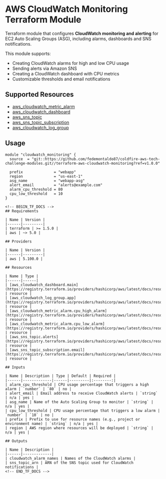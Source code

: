 # AWS CloudWatch Monitoring Terraform Module

Terraform module that configures **CloudWatch monitoring and alerting** for EC2 Auto Scaling Groups (ASG), including alarms, dashboards and SNS notifications.

This module supports:

- Creating CloudWatch alarms for high and low CPU usage
- Sending alerts via Amazon SNS
- Creating a CloudWatch dashboard with CPU metrics
- Customizable thresholds and email notifications

## Supported Resources

* [aws_cloudwatch_metric_alarm](https://registry.terraform.io/providers/hashicorp/aws/latest/docs/resources/cloudwatch_metric_alarm)
* [aws_cloudwatch_dashboard](https://registry.terraform.io/providers/hashicorp/aws/latest/docs/resources/cloudwatch_dashboard)
* [aws_sns_topic](https://registry.terraform.io/providers/hashicorp/aws/latest/docs/resources/sns_topic)
* [aws_sns_topic_subscription](https://registry.terraform.io/providers/hashicorp/aws/latest/docs/resources/sns_topic_subscription)
* [aws_cloudwatch_log_group](https://registry.terraform.io/providers/hashicorp/aws/latest/docs/resources/cloudwatch_log_group)

## Usage

```hcl
module "cloudwatch_monitoring" {
  source  = "git::https://github.com/fedemontaldo87/coldfire-aws-tech-challenge-modules.git//terraform-aws-cloudwatch-monitoring?ref=v1.0.0"

  prefix              = "webapp"
  region              = "us-east-1"
  asg_name            = "webapp-asg"
  alert_email         = "alerts@example.com"
  alarm_cpu_threshold = 80
  cpu_low_threshold   = 10
}

<!-- BEGIN_TF_DOCS -->
## Requirements

| Name | Version |
|------|---------|
| terraform | >= 1.5.0 |
| aws | ~> 5.0 |

## Providers

| Name | Version |
|------|---------|
| aws | 5.100.0 |

## Resources

| Name | Type |
|------|------|
| [aws_cloudwatch_dashboard.main](https://registry.terraform.io/providers/hashicorp/aws/latest/docs/resources/cloudwatch_dashboard) | resource |
| [aws_cloudwatch_log_group.app](https://registry.terraform.io/providers/hashicorp/aws/latest/docs/resources/cloudwatch_log_group) | resource |
| [aws_cloudwatch_metric_alarm.cpu_high_alarm](https://registry.terraform.io/providers/hashicorp/aws/latest/docs/resources/cloudwatch_metric_alarm) | resource |
| [aws_cloudwatch_metric_alarm.cpu_low_alarm](https://registry.terraform.io/providers/hashicorp/aws/latest/docs/resources/cloudwatch_metric_alarm) | resource |
| [aws_sns_topic.alerts](https://registry.terraform.io/providers/hashicorp/aws/latest/docs/resources/sns_topic) | resource |
| [aws_sns_topic_subscription.email](https://registry.terraform.io/providers/hashicorp/aws/latest/docs/resources/sns_topic_subscription) | resource |

## Inputs

| Name | Description | Type | Default | Required |
|------|-------------|------|---------|:--------:|
| alarm_cpu_threshold | CPU usage percentage that triggers a high alarm | `number` | `80` | no |
| alert_email | Email address to receive CloudWatch alerts | `string` | n/a | yes |
| asg_name | Name of the Auto Scaling Group to monitor | `string` | n/a | yes |
| cpu_low_threshold | CPU usage percentage that triggers a low alarm | `number` | `10` | no |
| prefix | Prefix to use for resource names (e.g., project or environment name) | `string` | n/a | yes |
| region | AWS region where resources will be deployed | `string` | n/a | yes |

## Outputs

| Name | Description |
|------|-------------|
| cloudwatch_alarm_names | Names of the CloudWatch alarms |
| sns_topic_arn | ARN of the SNS topic used for CloudWatch notifications |
<!-- END_TF_DOCS -->